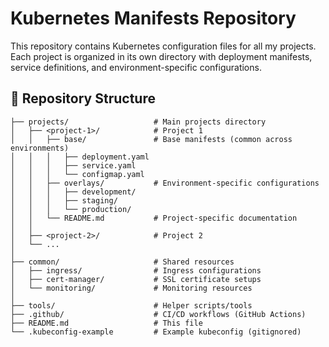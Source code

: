 # Kubernetes Manifests Repository

This repository contains Kubernetes configuration files for all my projects. Each project is organized in its own directory with deployment manifests, service definitions, and environment-specific configurations.

## 📁 Repository Structure

```text
├── projects/                   # Main projects directory
│   ├── <project-1>/            # Project 1
│   │   ├── base/               # Base manifests (common across environments)
│   │   │   ├── deployment.yaml
│   │   │   ├── service.yaml
│   │   │   └── configmap.yaml
│   │   ├── overlays/           # Environment-specific configurations
│   │   │   ├── development/
│   │   │   ├── staging/
│   │   │   └── production/
│   │   └── README.md           # Project-specific documentation
│   │
│   ├── <project-2>/            # Project 2
│   └── ...
│
├── common/                     # Shared resources
│   ├── ingress/                # Ingress configurations
│   ├── cert-manager/           # SSL certificate setups
│   └── monitoring/             # Monitoring resources
│
├── tools/                      # Helper scripts/tools
├── .github/                    # CI/CD workflows (GitHub Actions)
├── README.md                   # This file
└── .kubeconfig-example         # Example kubeconfig (gitignored)